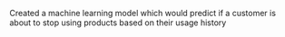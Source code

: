 Created a machine learning model which would predict if a customer is about to stop using products based on their usage history

